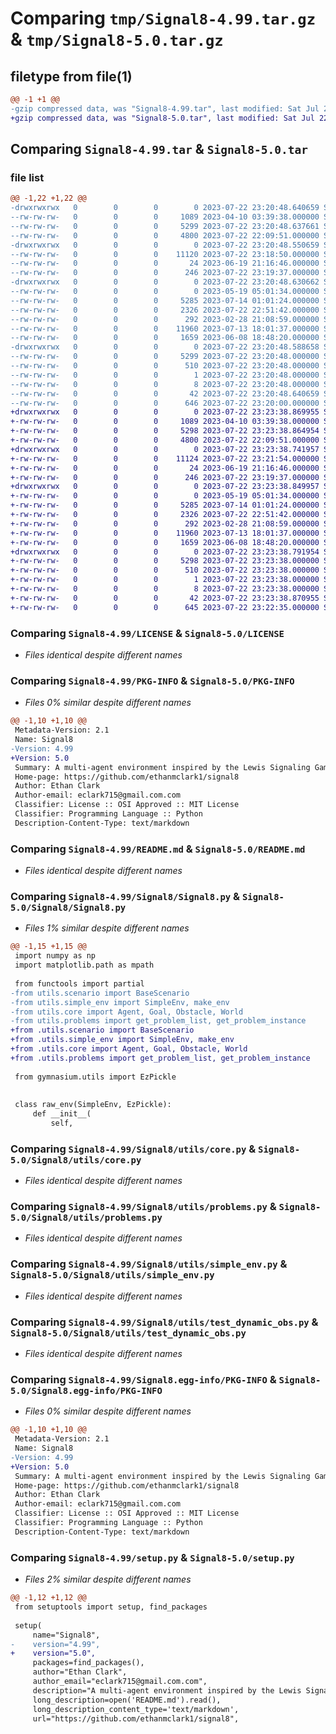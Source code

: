 # Comparing `tmp/Signal8-4.99.tar.gz` & `tmp/Signal8-5.0.tar.gz`

## filetype from file(1)

```diff
@@ -1 +1 @@
-gzip compressed data, was "Signal8-4.99.tar", last modified: Sat Jul 22 23:20:48 2023, max compression
+gzip compressed data, was "Signal8-5.0.tar", last modified: Sat Jul 22 23:23:38 2023, max compression
```

## Comparing `Signal8-4.99.tar` & `Signal8-5.0.tar`

### file list

```diff
@@ -1,22 +1,22 @@
-drwxrwxrwx   0        0        0        0 2023-07-22 23:20:48.640659 Signal8-4.99/
--rw-rw-rw-   0        0        0     1089 2023-04-10 03:39:38.000000 Signal8-4.99/LICENSE
--rw-rw-rw-   0        0        0     5299 2023-07-22 23:20:48.637661 Signal8-4.99/PKG-INFO
--rw-rw-rw-   0        0        0     4800 2023-07-22 22:09:51.000000 Signal8-4.99/README.md
-drwxrwxrwx   0        0        0        0 2023-07-22 23:20:48.550659 Signal8-4.99/Signal8/
--rw-rw-rw-   0        0        0    11120 2023-07-22 23:18:50.000000 Signal8-4.99/Signal8/Signal8.py
--rw-rw-rw-   0        0        0       24 2023-06-19 21:16:46.000000 Signal8-4.99/Signal8/__init__.py
--rw-rw-rw-   0        0        0      246 2023-07-22 23:19:37.000000 Signal8-4.99/Signal8/main.py
-drwxrwxrwx   0        0        0        0 2023-07-22 23:20:48.630662 Signal8-4.99/Signal8/utils/
--rw-rw-rw-   0        0        0        0 2023-05-19 05:01:34.000000 Signal8-4.99/Signal8/utils/__init__.py
--rw-rw-rw-   0        0        0     5285 2023-07-14 01:01:24.000000 Signal8-4.99/Signal8/utils/core.py
--rw-rw-rw-   0        0        0     2326 2023-07-22 22:51:42.000000 Signal8-4.99/Signal8/utils/problems.py
--rw-rw-rw-   0        0        0      292 2023-02-28 21:08:59.000000 Signal8-4.99/Signal8/utils/scenario.py
--rw-rw-rw-   0        0        0    11960 2023-07-13 18:01:37.000000 Signal8-4.99/Signal8/utils/simple_env.py
--rw-rw-rw-   0        0        0     1659 2023-06-08 18:48:20.000000 Signal8-4.99/Signal8/utils/test_dynamic_obs.py
-drwxrwxrwx   0        0        0        0 2023-07-22 23:20:48.588658 Signal8-4.99/Signal8.egg-info/
--rw-rw-rw-   0        0        0     5299 2023-07-22 23:20:48.000000 Signal8-4.99/Signal8.egg-info/PKG-INFO
--rw-rw-rw-   0        0        0      510 2023-07-22 23:20:48.000000 Signal8-4.99/Signal8.egg-info/SOURCES.txt
--rw-rw-rw-   0        0        0        1 2023-07-22 23:20:48.000000 Signal8-4.99/Signal8.egg-info/dependency_links.txt
--rw-rw-rw-   0        0        0        8 2023-07-22 23:20:48.000000 Signal8-4.99/Signal8.egg-info/top_level.txt
--rw-rw-rw-   0        0        0       42 2023-07-22 23:20:48.640659 Signal8-4.99/setup.cfg
--rw-rw-rw-   0        0        0      646 2023-07-22 23:20:00.000000 Signal8-4.99/setup.py
+drwxrwxrwx   0        0        0        0 2023-07-22 23:23:38.869955 Signal8-5.0/
+-rw-rw-rw-   0        0        0     1089 2023-04-10 03:39:38.000000 Signal8-5.0/LICENSE
+-rw-rw-rw-   0        0        0     5298 2023-07-22 23:23:38.864954 Signal8-5.0/PKG-INFO
+-rw-rw-rw-   0        0        0     4800 2023-07-22 22:09:51.000000 Signal8-5.0/README.md
+drwxrwxrwx   0        0        0        0 2023-07-22 23:23:38.741957 Signal8-5.0/Signal8/
+-rw-rw-rw-   0        0        0    11124 2023-07-22 23:21:54.000000 Signal8-5.0/Signal8/Signal8.py
+-rw-rw-rw-   0        0        0       24 2023-06-19 21:16:46.000000 Signal8-5.0/Signal8/__init__.py
+-rw-rw-rw-   0        0        0      246 2023-07-22 23:19:37.000000 Signal8-5.0/Signal8/main.py
+drwxrwxrwx   0        0        0        0 2023-07-22 23:23:38.849957 Signal8-5.0/Signal8/utils/
+-rw-rw-rw-   0        0        0        0 2023-05-19 05:01:34.000000 Signal8-5.0/Signal8/utils/__init__.py
+-rw-rw-rw-   0        0        0     5285 2023-07-14 01:01:24.000000 Signal8-5.0/Signal8/utils/core.py
+-rw-rw-rw-   0        0        0     2326 2023-07-22 22:51:42.000000 Signal8-5.0/Signal8/utils/problems.py
+-rw-rw-rw-   0        0        0      292 2023-02-28 21:08:59.000000 Signal8-5.0/Signal8/utils/scenario.py
+-rw-rw-rw-   0        0        0    11960 2023-07-13 18:01:37.000000 Signal8-5.0/Signal8/utils/simple_env.py
+-rw-rw-rw-   0        0        0     1659 2023-06-08 18:48:20.000000 Signal8-5.0/Signal8/utils/test_dynamic_obs.py
+drwxrwxrwx   0        0        0        0 2023-07-22 23:23:38.791954 Signal8-5.0/Signal8.egg-info/
+-rw-rw-rw-   0        0        0     5298 2023-07-22 23:23:38.000000 Signal8-5.0/Signal8.egg-info/PKG-INFO
+-rw-rw-rw-   0        0        0      510 2023-07-22 23:23:38.000000 Signal8-5.0/Signal8.egg-info/SOURCES.txt
+-rw-rw-rw-   0        0        0        1 2023-07-22 23:23:38.000000 Signal8-5.0/Signal8.egg-info/dependency_links.txt
+-rw-rw-rw-   0        0        0        8 2023-07-22 23:23:38.000000 Signal8-5.0/Signal8.egg-info/top_level.txt
+-rw-rw-rw-   0        0        0       42 2023-07-22 23:23:38.870955 Signal8-5.0/setup.cfg
+-rw-rw-rw-   0        0        0      645 2023-07-22 23:22:35.000000 Signal8-5.0/setup.py
```

### Comparing `Signal8-4.99/LICENSE` & `Signal8-5.0/LICENSE`

 * *Files identical despite different names*

### Comparing `Signal8-4.99/PKG-INFO` & `Signal8-5.0/PKG-INFO`

 * *Files 0% similar despite different names*

```diff
@@ -1,10 +1,10 @@
 Metadata-Version: 2.1
 Name: Signal8
-Version: 4.99
+Version: 5.0
 Summary: A multi-agent environment inspired by the Lewis Signaling Game, featuring eight unique problem configurations with both static and dynamic obstacles.
 Home-page: https://github.com/ethanmclark1/signal8
 Author: Ethan Clark
 Author-email: eclark715@gmail.com.com
 Classifier: License :: OSI Approved :: MIT License
 Classifier: Programming Language :: Python
 Description-Content-Type: text/markdown
```

### Comparing `Signal8-4.99/README.md` & `Signal8-5.0/README.md`

 * *Files identical despite different names*

### Comparing `Signal8-4.99/Signal8/Signal8.py` & `Signal8-5.0/Signal8/Signal8.py`

 * *Files 1% similar despite different names*

```diff
@@ -1,15 +1,15 @@
 import numpy as np
 import matplotlib.path as mpath
 
 from functools import partial
-from utils.scenario import BaseScenario
-from utils.simple_env import SimpleEnv, make_env
-from utils.core import Agent, Goal, Obstacle, World
-from utils.problems import get_problem_list, get_problem_instance
+from .utils.scenario import BaseScenario
+from .utils.simple_env import SimpleEnv, make_env
+from .utils.core import Agent, Goal, Obstacle, World
+from .utils.problems import get_problem_list, get_problem_instance
 
 from gymnasium.utils import EzPickle
 
 
 class raw_env(SimpleEnv, EzPickle):
     def __init__(
         self,
```

### Comparing `Signal8-4.99/Signal8/utils/core.py` & `Signal8-5.0/Signal8/utils/core.py`

 * *Files identical despite different names*

### Comparing `Signal8-4.99/Signal8/utils/problems.py` & `Signal8-5.0/Signal8/utils/problems.py`

 * *Files identical despite different names*

### Comparing `Signal8-4.99/Signal8/utils/simple_env.py` & `Signal8-5.0/Signal8/utils/simple_env.py`

 * *Files identical despite different names*

### Comparing `Signal8-4.99/Signal8/utils/test_dynamic_obs.py` & `Signal8-5.0/Signal8/utils/test_dynamic_obs.py`

 * *Files identical despite different names*

### Comparing `Signal8-4.99/Signal8.egg-info/PKG-INFO` & `Signal8-5.0/Signal8.egg-info/PKG-INFO`

 * *Files 0% similar despite different names*

```diff
@@ -1,10 +1,10 @@
 Metadata-Version: 2.1
 Name: Signal8
-Version: 4.99
+Version: 5.0
 Summary: A multi-agent environment inspired by the Lewis Signaling Game, featuring eight unique problem configurations with both static and dynamic obstacles.
 Home-page: https://github.com/ethanmclark1/signal8
 Author: Ethan Clark
 Author-email: eclark715@gmail.com.com
 Classifier: License :: OSI Approved :: MIT License
 Classifier: Programming Language :: Python
 Description-Content-Type: text/markdown
```

### Comparing `Signal8-4.99/setup.py` & `Signal8-5.0/setup.py`

 * *Files 2% similar despite different names*

```diff
@@ -1,12 +1,12 @@
 from setuptools import setup, find_packages
 
 setup(
     name="Signal8",
-    version="4.99",
+    version="5.0",
     packages=find_packages(),
     author="Ethan Clark",
     author_email="eclark715@gmail.com.com",
     description="A multi-agent environment inspired by the Lewis Signaling Game, featuring eight unique problem configurations with both static and dynamic obstacles.",
     long_description=open('README.md').read(),
     long_description_content_type='text/markdown',
     url="https://github.com/ethanmclark1/signal8",
```

